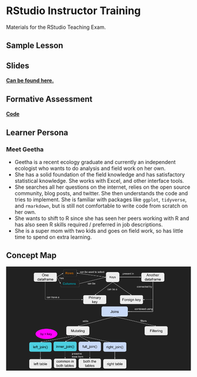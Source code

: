 # RStudio Instructor Training

Materials for the RStudio Teaching Exam.

## Sample Lesson

## Slides

#### [Can be found here.](https://docs.google.com/presentation/d/1jCAd8P1eM95nmtVICUGFEzP08NQb5mSBAow2R15tSxQ/edit#slide=id.g1147414b3bf_0_352)

## Formative Assessment

#### [Code](https://github.com/adithirgis/rstudio_instructor_training/blob/main/code.Rmd)

## Learner Persona

### Meet Geetha

-   Geetha is a recent ecology graduate and currently an independent ecologist who wants to do analysis and field work on her own.
-   She has a solid foundation of the field knowledge and has satisfactory statistical knowledge. She works with Excel, and other interface tools.
-   She searches all her questions on the internet, relies on the open source community, blog posts, and twitter. She then understands the code and tries to implement. She is familiar with packages like `ggplot`, `tidyverse`, and `rmarkdown`, but is still not comfortable to write code from scratch on her own.
-   She wants to shift to R since she has seen her peers working with R and has also seen R skills required / preferred in job descriptions.
-   She is a super mom with two kids and goes on field work, so has little time to spend on extra learning.

## Concept Map

![](images/RStudio%202022,%20Teaching%20Exam%20-%20Mutating%20Joins.png)
